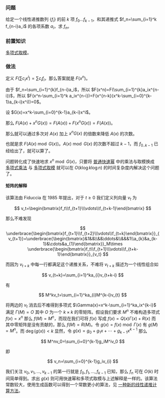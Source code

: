 ### 问题

给定一个线性递推数列 $\{f_i\}$ 的前 $k$ 项 $f_0\dots f_{k-1}$，和其递推式 $f_n=\sum_{i=1}^k f_{n-i}a_i$ 的各项系数 $a_i$，求 $f_n$。

### 前置知识

[多项式取模](./poly/div-mod.md)。

### 做法

定义 $F(\sum c_ix^i)=\sum c_if_i$，那么答案就是 $F(x^n)$。

由于 $f_n=\sum_{i=1}^{k}f_{n-i}a_i$，所以 $F(x^n)=F(\sum_{i=1}^{k}a_ix^{n-i})$，所以 $F(x^n-\sum_{i=1}^k a_ix^{n-i})=F(x^{n-k}(x^k-\sum_{i=0}^{k-1}a_{k-i}x^i))=0$。

设 $G(x)=x^k-\sum_{i=0}^{k-1}a_{k-i}x^i$。

那么 $F(A(x)+x^nG(x))=F(A(x))+F(x^nG(x))=F(A(x))$。

那么就可以通过多次对 $A(x)$ 加上 $x^nG(x)$ 的倍数来降低 $A(x)$ 的次数。

也就是求 $F(A(x)\bmod G(x))$。$A(x)\bmod G(x)$ 的次数不超过 $k-1$，而 $f_{0..k-1}$ 已经给出了，就可以算了。

问题转化成了快速地求 $x^n\bmod G(x)$，只要将 [普通快速幂](./quick-pow.md) 中的乘法与取模换成 [多项式乘法](./poly/ntt.md) 与 [多项式取模](./poly/div-mod.md) 就可以在 $O(k\log k\log n)$ 的时间复杂度内解决这个问题了。

#### 矩阵的解释

该算法由 Fiduccia 在 1985 年提出，对于 $t\geq 0$ 我们定义列向量 $v_t$ 为

$$
v_t=\begin{bmatrix}f_t\\f_{t+1}\\\vdots\\f_{t+k-1}\end{bmatrix}
$$

那么不难发现

$$
\underbrace{\begin{bmatrix}f_{t+1}\\f_{t+2}\\\vdots\\f_{t+k}\end{bmatrix}}_{v_{t+1}}=\underbrace{\begin{bmatrix}&1&&\\&&\ddots&\\&&&1\\a_{k}&a_{k-1}&\cdots&a_{1}\end{bmatrix}}_M\times \underbrace{\begin{bmatrix}f_t\\f_{t+1}\\\vdots\\f_{t+k-1}\end{bmatrix}}_{v_t}
$$

而因为 $v_{t+k}$ 中每一行都满足这个递推关系，不难将 $v_{t+k}$ 描述为一个线性组合如

$$
v_{t+k}=\sum_{i=1}^ka_{i}v_{t+k-i}
$$

有

$$
M^kv_t=\sum_{i=1}^ka_{i}M^{k-i}v_{t}
$$

将两边的 $v_t$ 消去后不难得到多项式 $\Gamma(x)=x^k-\sum_{i=1}^ka_ix^{k-i}$ 满足 $\Gamma(M)=O$ 其中 $O$ 为一个 $k\times k$ 的零矩阵。假设我们要求 $M^n$ 不难构造多项式 $f(x)=x^n$ 那么 $f(M)=M^n$，而现在我们可将 $f(x)$ 写成 $f(x)=Q(x)\Gamma(x)+R(x)$ 而其中零矩阵是没有贡献的，那么 $f(M)=R(M)$。令 $g(x)=f(x)\bmod{\Gamma(x)}$ 有 $g(M)=M^n$。而 $\deg(g(x))\lt k$ 显然，令 $g(x)=g_0+g_1x+\cdots +g_{k-1}x^{k-1}$ 那么

$$
M^nv_0=\sum_{i=0}^{k-1}g_iM^iv_0
$$

即

$$
v_n=\sum_{i=0}^{k-1}g_iv_{i}
$$

我们关注 $v_0,v_1,\dots ,v_{k-1}$ 的第一行就是 $f_0,f_1,\dots ,f_{k-1}$ 已知，那么 $f_n$ 可在 $O(k)$ 时间简单得到。求出 $g(x)$ 则可用快速幂和多项式取模与上述解释是一样的。该算法常数较大，使用生成函数可以得到一个常数更小的算法，见 [一种新的线性递推计算方法](https://blog.csdn.net/EI_Captain/article/details/109196620)。
